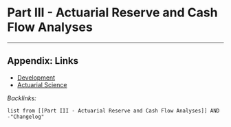 # Part III - Actuarial Reserve and Cash Flow Analyses

---

## Appendix: Links

* [Development](../../../MOCs/Development.md)
* [Actuarial Science](../../../MOCs/Actuarial%20Science.md)

*Backlinks:*

````dataview
list from [[Part III - Actuarial Reserve and Cash Flow Analyses]] AND -"Changelog"
````
